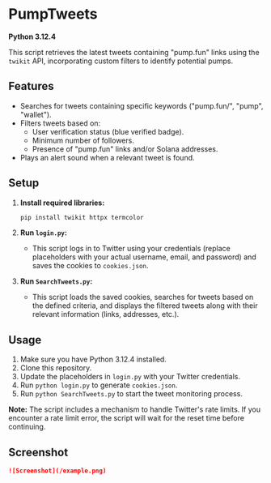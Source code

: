 # PumpTweets

**Python 3.12.4**

This script retrieves the latest tweets containing "pump.fun" links using the `twikit` API, incorporating custom filters to identify potential pumps.

## Features

*   Searches for tweets containing specific keywords ("pump.fun/", "pump", "wallet").
*   Filters tweets based on:
    *   User verification status (blue verified badge).
    *   Minimum number of followers.
    *   Presence of "pump.fun" links and/or Solana addresses.
*   Plays an alert sound when a relevant tweet is found.

## Setup

1.  **Install required libraries:**

    ```bash
    pip install twikit httpx termcolor
    ```

2.  **Run `login.py`:**

    *   This script logs in to Twitter using your credentials (replace placeholders with your actual username, email, and password) and saves the cookies to `cookies.json`.

3.  **Run `SearchTweets.py`:**

    *   This script loads the saved cookies, searches for tweets based on the defined criteria, and displays the filtered tweets along with their relevant information (links, addresses, etc.).

## Usage

1.  Make sure you have Python 3.12.4 installed.
2.  Clone this repository.
3.  Update the placeholders in `login.py` with your Twitter credentials.
4.  Run `python login.py` to generate `cookies.json`.
5.  Run `python SearchTweets.py` to start the tweet monitoring process.

**Note:** The script includes a mechanism to handle Twitter's rate limits. If you encounter a rate limit error, the script will wait for the reset time before continuing.

## Screenshot


```markdown
![Screenshot](/example.png)

